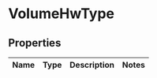 # VolumeHwType

## Properties

|Name | Type | Description | Notes|
|------------ | ------------- | ------------- | -------------|


